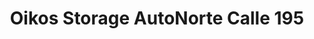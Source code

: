 ---
title: "Oikos Storage AutoNorte Calle 195"
url: /bogota-d-c/oikos-storage-autonorte-calle-195/
shop: alquiler
---